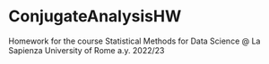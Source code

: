 # ConjugateAnalysisHW
Homework for the course Statistical Methods for Data Science @ La Sapienza University of Rome a.y. 2022/23
